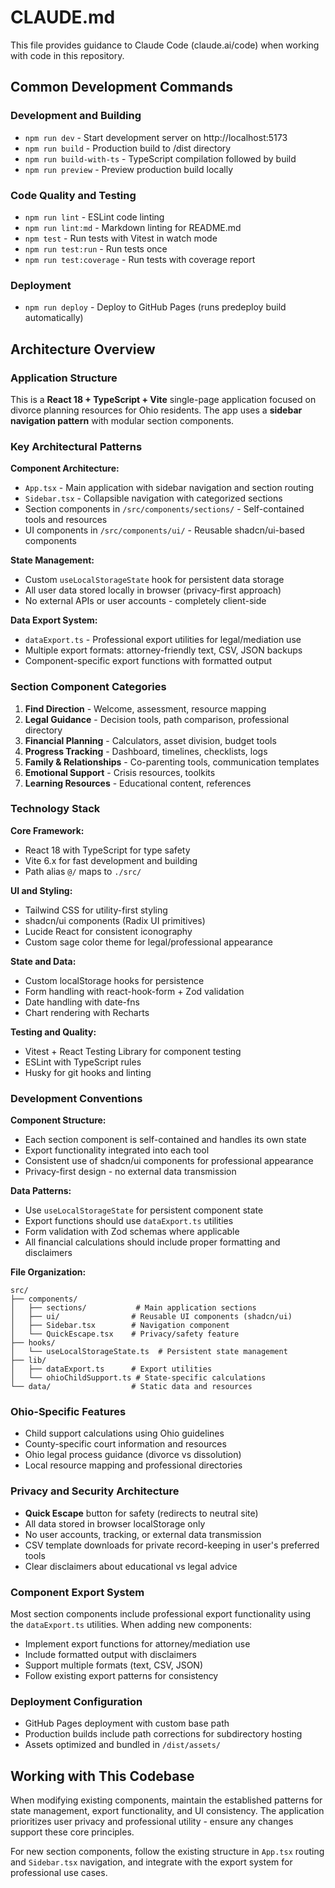 # CLAUDE.md

This file provides guidance to Claude Code (claude.ai/code) when working with code in this repository.

## Common Development Commands

### Development and Building
- `npm run dev` - Start development server on http://localhost:5173
- `npm run build` - Production build to /dist directory
- `npm run build-with-ts` - TypeScript compilation followed by build
- `npm run preview` - Preview production build locally

### Code Quality and Testing
- `npm run lint` - ESLint code linting
- `npm run lint:md` - Markdown linting for README.md
- `npm test` - Run tests with Vitest in watch mode
- `npm run test:run` - Run tests once
- `npm run test:coverage` - Run tests with coverage report

### Deployment
- `npm run deploy` - Deploy to GitHub Pages (runs predeploy build automatically)

## Architecture Overview

### Application Structure
This is a **React 18 + TypeScript + Vite** single-page application focused on divorce planning resources for Ohio residents. The app uses a **sidebar navigation pattern** with modular section components.

### Key Architectural Patterns

**Component Architecture:**
- `App.tsx` - Main application with sidebar navigation and section routing
- `Sidebar.tsx` - Collapsible navigation with categorized sections
- Section components in `/src/components/sections/` - Self-contained tools and resources
- UI components in `/src/components/ui/` - Reusable shadcn/ui-based components

**State Management:**
- Custom `useLocalStorageState` hook for persistent data storage
- All user data stored locally in browser (privacy-first approach)
- No external APIs or user accounts - completely client-side

**Data Export System:**
- `dataExport.ts` - Professional export utilities for legal/mediation use
- Multiple export formats: attorney-friendly text, CSV, JSON backups
- Component-specific export functions with formatted output

### Section Component Categories

1. **Find Direction** - Welcome, assessment, resource mapping
2. **Legal Guidance** - Decision tools, path comparison, professional directory
3. **Financial Planning** - Calculators, asset division, budget tools
4. **Progress Tracking** - Dashboard, timelines, checklists, logs
5. **Family & Relationships** - Co-parenting tools, communication templates
6. **Emotional Support** - Crisis resources, toolkits
7. **Learning Resources** - Educational content, references

### Technology Stack

**Core Framework:**
- React 18 with TypeScript for type safety
- Vite 6.x for fast development and building
- Path alias `@/` maps to `./src/`

**UI and Styling:**
- Tailwind CSS for utility-first styling
- shadcn/ui components (Radix UI primitives)
- Lucide React for consistent iconography
- Custom sage color theme for legal/professional appearance

**State and Data:**
- Custom localStorage hooks for persistence
- Form handling with react-hook-form + Zod validation
- Date handling with date-fns
- Chart rendering with Recharts

**Testing and Quality:**
- Vitest + React Testing Library for component testing
- ESLint with TypeScript rules
- Husky for git hooks and linting

### Development Conventions

**Component Structure:**
- Each section component is self-contained and handles its own state
- Export functionality integrated into each tool
- Consistent use of shadcn/ui components for professional appearance
- Privacy-first design - no external data transmission

**Data Patterns:**
- Use `useLocalStorageState` for persistent component state
- Export functions should use `dataExport.ts` utilities
- Form validation with Zod schemas where applicable
- All financial calculations should include proper formatting and disclaimers

**File Organization:**
```
src/
├── components/
│   ├── sections/           # Main application sections
│   ├── ui/                # Reusable UI components (shadcn/ui)
│   ├── Sidebar.tsx        # Navigation component
│   └── QuickEscape.tsx    # Privacy/safety feature
├── hooks/
│   └── useLocalStorageState.ts  # Persistent state management
├── lib/
│   ├── dataExport.ts      # Export utilities
│   └── ohioChildSupport.ts # State-specific calculations
└── data/                  # Static data and resources
```

### Ohio-Specific Features
- Child support calculations using Ohio guidelines
- County-specific court information and resources
- Ohio legal process guidance (divorce vs dissolution)
- Local resource mapping and professional directories

### Privacy and Security Architecture
- **Quick Escape** button for safety (redirects to neutral site)
- All data stored in browser localStorage only
- No user accounts, tracking, or external data transmission
- CSV template downloads for private record-keeping in user's preferred tools
- Clear disclaimers about educational vs legal advice

### Component Export System
Most section components include professional export functionality using the `dataExport.ts` utilities. When adding new components:
- Implement export functions for attorney/mediation use
- Include formatted output with disclaimers
- Support multiple formats (text, CSV, JSON)
- Follow existing export patterns for consistency

### Deployment Configuration
- GitHub Pages deployment with custom base path
- Production builds include path corrections for subdirectory hosting
- Assets optimized and bundled in `/dist/assets/`

## Working with This Codebase

When modifying existing components, maintain the established patterns for state management, export functionality, and UI consistency. The application prioritizes user privacy and professional utility - ensure any changes support these core principles.

For new section components, follow the existing structure in `App.tsx` routing and `Sidebar.tsx` navigation, and integrate with the export system for professional use cases.